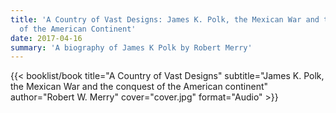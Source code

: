 ```yaml
---
title: 'A Country of Vast Designs: James K. Polk, the Mexican War and the Conquest
  of the American Continent'
date: 2017-04-16
summary: 'A biography of James K Polk by Robert Merry'
---
```


{{< booklist/book
title="A Country of Vast Designs"
subtitle="James K. Polk, the Mexican War and the conquest of the American continent"
author="Robert W. Merry"
cover="cover.jpg"
format="Audio" >}}
